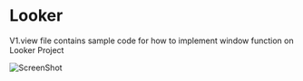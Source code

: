 # Looker

V1.view file contains sample code for how to implement window function on Looker Project  


![ScreenShot](https://raw.github.com/{ozukun}/{Looker}/{master}/{Capture1.png})

